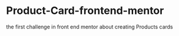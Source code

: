 # Product-Card-frontend-mentor
the first challenge in front end mentor about creating Products cards
